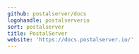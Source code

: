 ```yaml
---
github: postalserver/docs
logohandle: postalserverio
sort: postalserver
title: PostalServer
website: 'https://docs.postalserver.io/'
---
```

